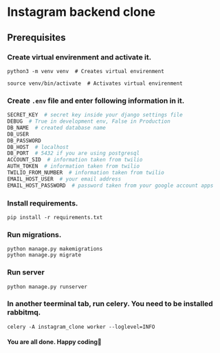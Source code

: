 # Instagram backend clone

## Prerequisites
### Create virtual envirenment and activate it.
```shell
python3 -m venv venv  # Creates virtual envirenment

source venv/bin/activate  # Activates virtual envirenment
```

### Create `.env` file and enter following information in it.
```python
SECRET_KEY  # secret key inside your django settings file
DEBUG  # True in development env, False in Production
DB_NAME  # created database name
DB_USER
DB_PASSWORD
DB_HOST  # localhost
DB_PORT  # 5432 if you are using postgresql
ACCOUNT_SID  # information taken from twilio
AUTH_TOKEN  # information taken from twilio
TWILIO_FROM_NUMBER  # information taken from twilio
EMAIL_HOST_USER  # your email address
EMAIL_HOST_PASSWORD  # password taken from your google account apps
```

### Install requirements.
```shell
pip install -r requirements.txt
```

### Run migrations.
```shell
python manage.py makemigrations
python manage.py migrate
```

### Run server
```shell
python manage.py runserver
```

### In another teerminal tab, run celery. You need to be installed rabbitmq.
```shell
celery -A instagram_clone worker --loglevel=INFO
```

#### You are all done. Happy coding🥳